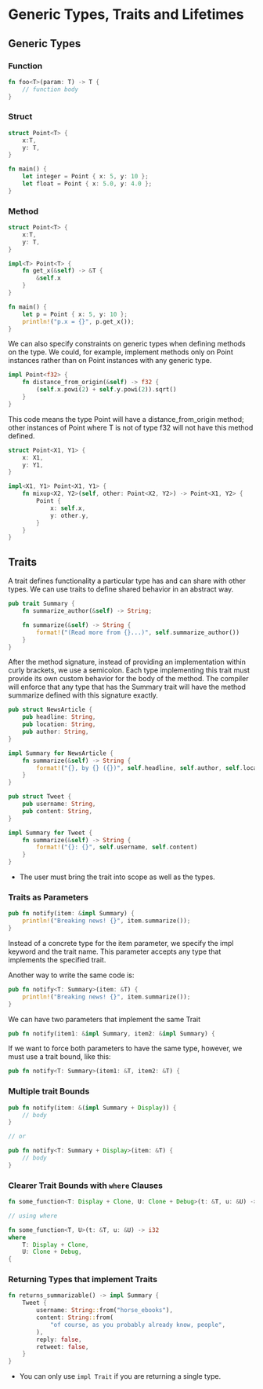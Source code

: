 # Generic Types, Traits and Lifetimes

## Generic Types

### Function

```rs
fn foo<T>(param: T) -> T {
    // function body
}
```
### Struct

```rs
struct Point<T> {
    x:T,
    y: T,
}

fn main() {
    let integer = Point { x: 5, y: 10 };
    let float = Point { x: 5.0, y: 4.0 };
}
```
### Method

```rs
struct Point<T> {
    x:T,
    y: T,
}

impl<T> Point<T> {
    fn get_x(&self) -> &T {
        &self.x
    }
}

fn main() {
    let p = Point { x: 5, y: 10 };
    println!("p.x = {}", p.get_x());
}
```
We can also specify constraints on generic types when defining methods on the type. We could, for
example, implement methods only on Point<f32> instances rather than on Point<T> instances with any
generic type.

```rs
impl Point<f32> {
    fn distance_from_origin(&self) -> f32 {
        (self.x.powi(2) + self.y.powi(2)).sqrt()
    }
}
```
This code means the type Point<f32> will have a distance_from_origin method; other instances of
Point<T> where T is not of type f32 will not have this method defined.

```rs
struct Point<X1, Y1> {
    x: X1,
    y: Y1,
}

impl<X1, Y1> Point<X1, Y1> {
    fn mixup<X2, Y2>(self, other: Point<X2, Y2>) -> Point<X1, Y2> {
        Point {
            x: self.x,
            y: other.y,
        }
    }
}
```

## Traits

A trait defines functionality a particular type has and can share with other types. We can use
traits to define shared behavior in an abstract way.

```rs
pub trait Summary {
    fn summarize_author(&self) -> String;

    fn summarize(&self) -> String {
        format!("(Read more from {}...)", self.summarize_author())
    }
}
```

After the method signature, instead of providing an implementation within curly brackets, we use a
semicolon. Each type implementing this trait must provide its own custom behavior for the body of
the method. The compiler will enforce that any type that has the Summary trait will have the method
summarize defined with this signature exactly.

```rs
pub struct NewsArticle {
    pub headline: String,
    pub location: String,
    pub author: String,
}

impl Summary for NewsArticle {
    fn summarize(&self) -> String {
        format!("{}, by {} ({})", self.headline, self.author, self.location)
    }
}

pub struct Tweet {
    pub username: String,
    pub content: String,
}

impl Summary for Tweet {
    fn summarize(&self) -> String {
        format!("{}: {}", self.username, self.content)
    }
}
```

- The user must bring the trait into scope as well as the types.

### Traits as Parameters

```rs
pub fn notify(item: &impl Summary) {
    println!("Breaking news! {}", item.summarize());
}
```

Instead of a concrete type for the item parameter, we specify the impl keyword and the trait name.
This parameter accepts any type that implements the specified trait.

Another way to write the same code is:

```rs
pub fn notify<T: Summary>(item: &T) {
    println!("Breaking news! {}", item.summarize());
}
```

We can have two parameters that implement the same Trait
```rs
pub fn notify(item1: &impl Summary, item2: &impl Summary) {
```

If we want to force both parameters to have the same type, however, we must use a trait bound,
like this:

```rs
pub fn notify<T: Summary>(item1: &T, item2: &T) {
```

### Multiple trait Bounds

```rs
pub fn notify(item: &(impl Summary + Display)) {
    // body
}

// or

pub fn notify<T: Summary + Display>(item: &T) {
    // body
}
```

### Clearer Trait Bounds with `where` Clauses

```rs
fn some_function<T: Display + Clone, U: Clone + Debug>(t: &T, u: &U) -> i32 {

// using where

fn some_function<T, U>(t: &T, u: &U) -> i32
where
    T: Display + Clone,
    U: Clone + Debug,
{
```

### Returning Types that implement Traits

```rs
fn returns_summarizable() -> impl Summary {
    Tweet {
        username: String::from("horse_ebooks"),
        content: String::from(
            "of course, as you probably already know, people",
        ),
        reply: false,
        retweet: false,
    }
}
```

- You can only use `impl Trait` if you are returning a single type.
